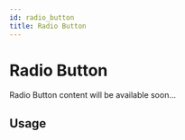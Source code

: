 ```yaml
---
id: radio_button
title: Radio Button
---
```

# Radio Button

Radio Button content will be available soon...

## Usage

